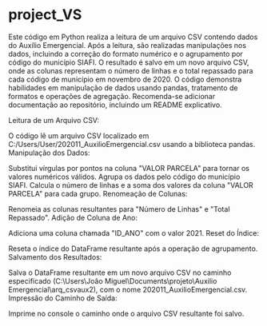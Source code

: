 # project_VS

Este código em Python realiza a leitura de um arquivo CSV contendo dados do Auxílio Emergencial. Após a leitura, são realizadas manipulações nos dados, incluindo a correção do formato numérico e o agrupamento por código do município SIAFI. O resultado é salvo em um novo arquivo CSV, onde as colunas representam o número de linhas e o total repassado para cada código de município em novembro de 2020. O código demonstra habilidades em manipulação de dados usando pandas, tratamento de formatos e operações de agregação. Recomenda-se adicionar documentação ao repositório, incluindo um README explicativo.


Leitura de um Arquivo CSV:

O código lê um arquivo CSV localizado em C:/Users/User/202011_AuxilioEmergencial.csv usando a biblioteca pandas.
Manipulação dos Dados:

Substitui vírgulas por pontos na coluna "VALOR PARCELA" para tornar os valores numéricos válidos.
Agrupa os dados pelo código do município SIAFI.
Calcula o número de linhas e a soma dos valores da coluna "VALOR PARCELA" para cada grupo.
Renomeação de Colunas:

Renomeia as colunas resultantes para "Número de Linhas" e "Total Repassado".
Adição de Coluna de Ano:

Adiciona uma coluna chamada "ID_ANO" com o valor 2021.
Reset do Índice:

Reseta o índice do DataFrame resultante após a operação de agrupamento.
Salvamento dos Resultados:

Salva o DataFrame resultante em um novo arquivo CSV no caminho especificado (C:\Users\João Miguel\Documents\projeto\Auxilio Emergencial\arq_csvaux2), com o nome 202011_AuxilioEmergencial.csv.
Impressão do Caminho de Saída:

Imprime no console o caminho onde o arquivo CSV resultante foi salvo.
